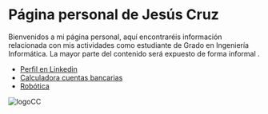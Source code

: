 
# Página personal de Jesús Cruz
Bienvenidos a mi página personal, aquí encontraréis información relacionada con mis actividades como estudiante de Grado en Ingeniería Informática. La mayor parte del contenido será expuesto de forma informal .

* [Perfil en Linkedin](https://www.linkedin.com/in/jesus-cruz-olivera-38672a117/)
* [Calculadora cuentas bancarias](http://jesus-cruz.github.io/validadorIban/validadorIban.html)
* [Robótica](http://jesus-cruz.github.io/robotica.html)

![logoCC](http://es.creativecommons.org/blog/wp-content/uploads/2013/04/by-nc.eu_petit.png)


